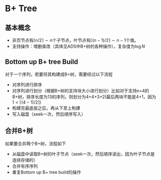 # B+ Tree

## 基本概念

- 非页节点有$\lceil n/2\rceil \sim n$个子节点，叶节点有$\lceil(n-1)/2\rceil \sim n-1$个值。
- 支持操作：增删查改（具体见ADS中B+树的各种操作），复杂度为$\log{N}$

## Bottom up B+ tree Build

对于一个序列，若要将其构建成B+树，需要经过以下流程

- 对序列进行排序
- 对序列进行划分（根据B+树的支持块大小进行划分）比如对于支持n=4的B+树，排序长度为13的序列，则划分为4+4+3+2(最后两块不能是4+1，因为$1<\lceil (4-1)/2\rceil$)
- 构建完最底层之后，再从下至上构建
- 写入磁盘（seek一次，然后顺序写入）

## 合并B+树

如果要合并两个B+树，流程如下

- 从磁盘中读取B+树的叶子节点（seek一次，然后顺序读出，因为叶子节点是连续存储的）
- 合并有序序列
- 重复Bottom up B+ tree build的操作
